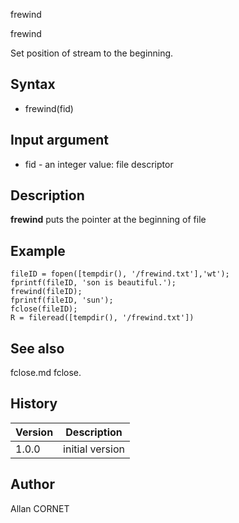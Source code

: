 



frewind


frewind

Set position of stream to the beginning.

## Syntax

- frewind(fid)

## Input argument

 - fid - an integer value: file descriptor

## Description


  <p><b>frewind</b> puts the pointer at the beginning of file</p>


## Example

```Nelson
fileID = fopen([tempdir(), '/frewind.txt'],'wt');
fprintf(fileID, 'son is beautiful.');
frewind(fileID);
fprintf(fileID, 'sun');
fclose(fileID);
R = fileread([tempdir(), '/frewind.txt'])
```

## See also

fclose.md fclose.
## History

|Version|Description|
|------|------|
|1.0.0|initial version|


## Author

Allan CORNET



